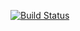 [![Build Status](https://app.travis-ci.com/cledson-leite/login-signup-reactjs.svg?branch=production)](https://app.travis-ci.com/cledson-leite/login-signup-reactjs)